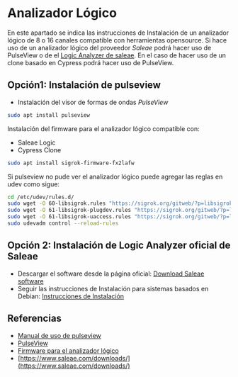 # Analizador Lógico

En este apartado se indica las instrucciones de Instalación
de un analizador lógico de 8 o 16 canales compatible con
herramientas opensource. Si hace uso de un analizador lógico del
proveedor *Saleae* podrá hacer uso de PulseView o de el [Logic Analyzer de saleae](https://www.saleae.com/downloads/).
En el caso de hacer uso de un clone basado en Cypress podrá hacer uso de
PulseView.

## Opción1: Instalación de pulseview

* Instalación del visor de formas de ondas *PulseView*
```bash
sudo apt install pulseview
```

Instalación del firmware para el analizador lógico compatible con:
* Saleae Logic
* Cypress Clone
```bash
sudo apt install sigrok-firmware-fx2lafw
```

Si pulseview no pude ver el analizador lógico puede agregar las reglas en udev como sigue:

```bash
cd /etc/udev/rules.d/
sudo wget -O 60-libsigrok.rules "https://sigrok.org/gitweb/?p=libsigrok.git;a=blob_plain;f=contrib/60-libsigrok.rules"
sudo wget -O 61-libsigrok-plugdev.rules "https://sigrok.org/gitweb/?p=libsigrok.git;a=blob_plain;f=contrib/61-libsigrok-plugdev.rules"
sudo wget -O 61-libsigrok-uaccess.rules "https://sigrok.org/gitweb/?p=libsigrok.git;a=blob_plain;f=contrib/61-libsigrok-uaccess.rules"
sudo udevadm control --reload-rules
```

## Opción 2: Instalación de Logic Analyzer oficial de Saleae

* Descargar el software desde la página oficial: [Download Saleae software](https://www.saleae.com/downloads/)
* Seguir las instrucciones de Instalación para sistemas basados en Debian: [Instrucciones de Instalación](https://support.saleae.com/logic-software/sw-installation#ubuntu-instructions)

## Referencias

* [Manual de uso de pulseview](https://sigrok.org/doc/pulseview/0.4.1/manual.html)
* [PulseView](https://sigrok.org/wiki/PulseView)
* [Firmware para el analizador lógico](https://sigrok.org/wiki/Lcsoft_Mini_Board)
* [https://www.saleae.com/downloads/](https://www.saleae.com/downloads/)
